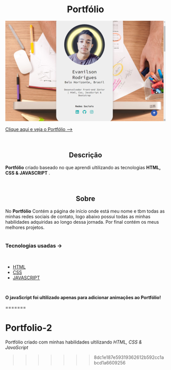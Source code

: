 

<h1 align='center'>Portfólio</h1>

<img src='img/portfolio2.png'>

<br/>

<a href='https://evanilsonpg.github.io/Site-Portfolio-1/'>Clique aqui e veja o Portfólio --></a>

<br/>

<h2 align='center'>Descrição</h2> 

**Portfólio** criado baseado no que aprendi ultilizando as tecnologias **HTML, CSS & JAVASCRIPT** .

<br/>

<h2 align='center'>Sobre</h2>

No **Portfólio** Contém a página de início onde está meu nome e tbm todas as minhas redes sociais de contato, logo abaixo possui todas as minhas habilidades adquiridas ao longo dessa jornada. Por final contém os meus melhores projetos.
<br/>
<br/>

### **Tecnologias usadas** ->
<br/>

- [HTML]()
- [CSS]()
- [JAVASCRIPT]()

<br/>

**O javaScript foi ultilizado apenas para adicionar animações ao Portfólio!**

=======
# Portfolio-2
Portfólio criado com minhas habilidades ultilizando *HTML, CSS & JavaScript*
>>>>>>> 8dc1e187e59319362612b592cc1abcd1a6609256
